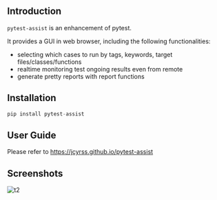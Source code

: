 ## Introduction

`pytest-assist` is an enhancement of pytest. 

It provides a GUI in web browser, including the following functionalities:

- selecting which cases to run by tags, keywords, target files/classes/functions
- realtime monitoring test ongoing results even from remote 
- generate pretty reports with report functions


## Installation

```py
pip install pytest-assist
```

## User Guide

Please refer to https://jcyrss.github.io/pytest-assist


## Screenshots

![t2](https://github.com/jcyrss/baiyueheiyu/assets/10496014/ca7fc08d-0f06-4194-8477-9ae46c6918ae)

